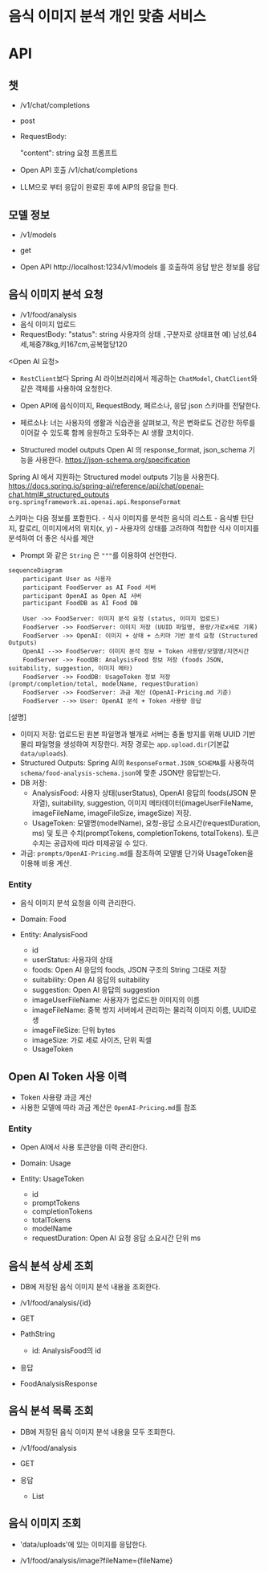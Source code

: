 # 음식 이미지 분석 개인 맞춤 서비스

# API

## 챗

- /v1/chat/completions
- post
- RequestBody:

  "content": string 요청 프롬프트

- Open API 호출 /v1/chat/completions
- LLM으로 부터 응답이 완료된 후에 AIP의 응답을 한다.

## 모델 정보

- /v1/models
- get

- Open API http://localhost:1234/v1/models 를 호출하여 응답 받은 정보를 응답


## 음식 이미지 분석 요청

- /v1/food/analysis
- 음식 이미지 업로드
- RequestBody:
  "status": string 사용자의 상태 `,`구분자로 상태표현 예) 남성,64세,체중78kg,키167cm,공복혈당120

<Open AI 요청>

- `RestClient`보다 Spring AI 라이브러리에서 제공하는 `ChatModel`, `ChatClient`와 같은 객체를 사용하여 요청한다.
- Open API에 음식이미지, RequestBody, 페르소나, 응답 json 스키마를 전달한다.
- 페르소나: 너는 사용자의 생활과 식습관을 살펴보고, 작은 변화로도 건강한 하루를 이어갈 수 있도록 함께 응원하고 도와주는 AI 생활 코치이다.

- Structured model outputs 
Open AI 의 response_format, json_schema 기능을 사용한다. https://json-schema.org/specification

Spring AI 에서 지원하는 Structured model outputs 기능을 사용한다. https://docs.spring.io/spring-ai/reference/api/chat/openai-chat.html#_structured_outputs
`org.springframework.ai.openai.api.ResponseFormat`

스키마는 다음 정보를 포함한다.
    - 식사 이미지를 분석한 음식의 리스트
    - 음식별 탄단지, 칼로리, 이미지에서의 위치(x, y)
    - 사용자의 상태를 고려하여 적합한 식사 이미지를 분석하여 더 좋은 식사를 제안

- Prompt 와 같은 `String` 은 `"""`를 이용하여 선언한다.

```mermaid
sequenceDiagram
    participant User as 사용자
    participant FoodServer as AI Food 서버
    participant OpenAI as Open AI 서버
    participant FoodDB as AI Food DB
    
    User ->> FoodServer: 이미지 분석 요청 (status, 이미지 업로드)
    FoodServer ->> FoodServer: 이미지 저장 (UUID 파일명, 용량/가로x세로 기록)
    FoodServer ->> OpenAI: 이미지 + 상태 + 스키마 기반 분석 요청 (Structured Outputs)
    OpenAI -->> FoodServer: 이미지 분석 정보 + Token 사용량/모델명/지연시간
    FoodServer ->> FoodDB: AnalysisFood 정보 저장 (foods JSON, suitability, suggestion, 이미지 메타)
    FoodServer ->> FoodDB: UsageToken 정보 저장 (prompt/completion/total, modelName, requestDuration)
    FoodServer ->> FoodServer: 과금 계산 (OpenAI-Pricing.md 기준)
    FoodServer -->> User: OpenAI 분석 + Token 사용량 응답
```

[설명]
- 이미지 저장: 업로드된 원본 파일명과 별개로 서버는 충돌 방지를 위해 UUID 기반 물리 파일명을 생성하여 저장한다. 저장 경로는 `app.upload.dir`(기본값 `data/uploads`).
- Structured Outputs: Spring AI의 `ResponseFormat.JSON_SCHEMA`를 사용하여 `schema/food-analysis-schema.json`에 맞춘 JSON만 응답받는다.
- DB 저장:
  - AnalysisFood: 사용자 상태(userStatus), OpenAI 응답의 foods(JSON 문자열), suitability, suggestion, 이미지 메타데이터(imageUserFileName, imageFileName, imageFileSize, imageSize) 저장.
  - UsageToken: 모델명(modelName), 요청-응답 소요시간(requestDuration, ms) 및 토큰 수치(promptTokens, completionTokens, totalTokens). 토큰 수치는 공급자에 따라 미제공일 수 있다.
- 과금: `prompts/OpenAI-Pricing.md`를 참조하여 모델별 단가와 UsageToken을 이용해 비용 계산.

### Entity

- 음식 이미지 분석 요청을 이력 관리한다.

- Domain: Food
- Entity: AnalysisFood
  - id
  - userStatus: 사용자의 상태
  - foods: Open AI 응답의 foods, JSON 구조의 String 그대로 저장
  - suitability: Open AI 응답의 suitability
  - suggestion: Open AI 응답의 suggestion
  - imageUserFileName: 사용자가 업로드한 이미지의 이름
  - imageFileName: 중복 방지 서버에서 관리하는 물리적 이미지 이름, UUID로 생
  - imageFileSize: 단위 bytes
  - imageSize: 가로 세로 사이즈, 단위 픽셀
  - UsageToken

## Open AI Token 사용 이력

- Token 사용량 과금 계산
- 사용한 모델에 따라 과금 계산은 `OpenAI-Pricing.md`를 참조

### Entity

- Open AI에서 사용 토큰양을 이력 관리한다.

- Domain: Usage
- Entity: UsageToken
    - id
    - promptTokens
    - completionTokens
    - totalTokens
    - modelName
    - requestDuration: Open AI 요청 응답 소요시간 단위 ms

## 음식 분석 상세 조회

- DB에 저장된 음식 이미지 분석 내용을 조회한다.

- /v1/food/analysis/{id}
- GET
- PathString
  - id: AnalysisFood의 id
- 응답
 - FoodAnalysisResponse

## 음식 분석 목록 조회

- DB에 저장된 음식 이미지 분석 내용을 모두 조회한다.

- /v1/food/analysis
- GET
- 응답
  - List<FoodAnalysisResponse>

## 음식 이미지 조회

- 'data/uploads'에 있는 이미지를 응답한다.

- /v1/food/analysis/image?fileName={fileName}